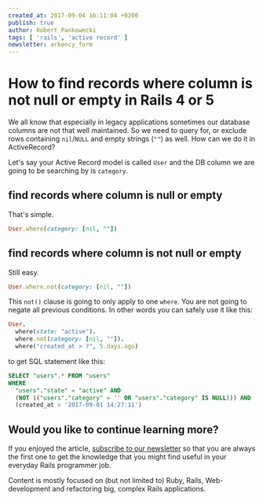 ```yaml
---
created_at: 2017-09-04 16:11:04 +0200
publish: true
author: Robert Pankowecki
tags: [ 'rails', 'active record' ]
newsletter: arkency_form
---
```


# How to find records where column is not null or empty in Rails 4 or 5

We all know that especially in legacy applications sometimes our database columns are not that well maintained. So we need to query for, or exclude rows containing `nil`/`NULL` and empty strings (`""`) as well. How can we do it in ActiveRecord?

<!-- more -->

Let's say your Active Record model is called `User` and the DB column we are going to be searching by is `category`.

## find records where column is null or empty

That's simple.

```ruby
User.where(category: [nil, ""])
```

## find records where column is not null or empty

Still easy.

```ruby
User.where.not(category: [nil, ""])
```

This `not()` clause is going to only apply to one `where`. You are not going to negate all previous conditions. In other words you can safely use it like this:

```ruby
User.
  where(state: "active").
  where.not(category: [nil, ""]).
  where("created_at > ?", 5.days.ago)
```

to get SQL statement like this:

```sql
SELECT "users".* FROM "users"
WHERE
  "users"."state" = "active" AND
  (NOT (("users"."category" = '' OR "users"."category" IS NULL))) AND
  (created_at > '2017-09-01 14:27:11')
```

## Would you like to continue learning more?

If you enjoyed the article, [subscribe to our newsletter](http://arkency.com/newsletter) so that you are always the first one to get the knowledge that you might find useful in your
everyday Rails programmer job.

Content is mostly focused on (but not limited to) Ruby, Rails, Web-development and refactoring big, complex Rails applications.
